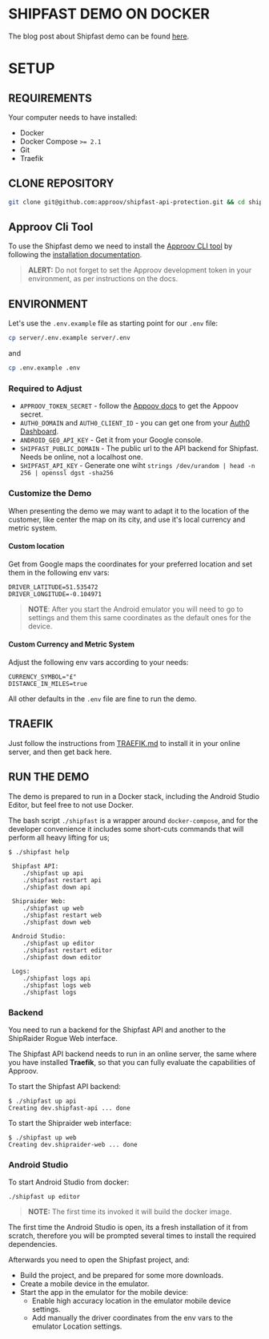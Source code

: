 # SHIPFAST DEMO ON DOCKER

The blog post about Shipfast demo can be found [here](https://blog.approov.io/tag/a-series-shipfast).


# SETUP

## REQUIREMENTS

Your computer needs to have installed:

* Docker
* Docker Compose `>= 2.1`
* Git
* Traefik


## CLONE REPOSITORY

```bash
git clone git@github.com:approov/shipfast-api-protection.git && cd shipfast-api-protection
```

## Approov Cli Tool

To use the Shipfast demo we need to install the [Approov CLI tool](https://approov.io/docs/v2.0/approov-cli-tool-reference/) by following the [installation documentation](https://approov.io/docs/v2.0/approov-installation/).

> **ALERT:** Do not forget to set the Approov development token in your environment, as per instructions on the docs.


## ENVIRONMENT

Let's use the `.env.example` file as starting point for our `.env` file:

```bash
cp server/.env.example server/.env
```
and

```bash
cp .env.example .env
```

### Required to Adjust

* `APPROOV_TOKEN_SECRET` - follow the [Appoov docs](https://approov.io/docs/v2.0/approov-usage-documentation/#token-secret-extraction) to get the Appoov secret.
* `AUTH0_DOMAIN` and `AUTH0_CLIENT_ID` - you can get one from your [Auth0 Dashboard](https://manage.auth0.com/dashboard).
* `ANDROID_GEO_API_KEY` - Get it from your Google console.
* `SHIPFAST_PUBLIC_DOMAIN` - The public url to the API backend for Shipfast. Needs be online, not a localhost one.
* `SHIPFAST_API_KEY` - Generate one wiht `strings /dev/urandom | head -n 256 | openssl dgst -sha256`


### Customize the Demo

When presenting the demo we may want to adapt it to the location of the customer, like center the map on its city, and use it's local currency and metric system.

#### Custom location

Get from Google maps the coordinates for your preferred location and set them in the following env vars:

```
DRIVER_LATITUDE=51.535472
DRIVER_LONGITUDE=-0.104971
```

> **NOTE**: After you start the Android emulator you will need to go to settings and them this same coordinates as the default ones for the device.


#### Custom Currency and Metric System

Adjust the following env vars according to your needs:

```
CURRENCY_SYMBOL="£"
DISTANCE_IN_MILES=true
```

All other defaults in the `.env` file are fine to run the demo.


## TRAEFIK

Just follow the instructions from [TRAEFIK.md](/TRAEFIK.md) to install it in your online server, and then get back here.


## RUN THE DEMO

The demo is prepared to run in a Docker stack, including the Android Studio Editor, but feel free to not use Docker.

The bash script `./shipfast` is a wrapper around `docker-compose`, and for the developer convenience it includes some short-cuts commands that will perform all heavy lifting for us;

```
$ ./shipfast help

 Shipfast API:
    ./shipfast up api
    ./shipfast restart api
    ./shipfast down api

 Shipraider Web:
    ./shipfast up web
    ./shipfast restart web
    ./shipfast down web

 Android Studio:
    ./shipfast up editor
    ./shipfast restart editor
    ./shipfast down editor

 Logs:
    ./shipfast logs api
    ./shipfast logs web
    ./shipfast logs
```

### Backend

You need to run a backend for the Shipfast API and another to the ShipRaider Rogue Web interface.

The Shipfast API backend needs to run in an online server, the same where you have installed **Traefik**,  so that you can fully evaluate the capabilities of Approov.

To start the Shipfast API backend:

```
$ ./shipfast up api
Creating dev.shipfast-api ... done
```

To start the Shipraider web interface:

```
$ ./shipfast up web
Creating dev.shipraider-web ... done
```

### Android Studio

To start Android Studio from docker:

```
./shipfast up editor
```
> **NOTE:** The first time its invoked it will build the docker image.

The first time the Android Studio is open, its a fresh installation of it from scratch, therefore you will be prompted several times to install the required dependencies.

Afterwards you need to open the Shipfast project, and:

* Build the project, and be prepared for some more downloads.
* Create a mobile device in the emulator.
* Start the app in the emulator for the mobile device:
    + Enable high accuracy location in the emulator mobile device settings.
    + Add manually the driver coordinates from the env vars to the emulator Location settings.
